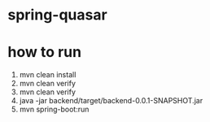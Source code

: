 # spring-quasar

# how to run 
1. mvn clean install
2. mvn clean verify
3. mvn clean verify
4. java -jar backend/target/backend-0.0.1-SNAPSHOT.jar
5. mvn spring-boot:run